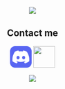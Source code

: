 <p align=center>
  
  
  [comment]: <img width="105px" src="https://orig00.deviantart.net/f949/f/2017/335/d/c/ffbe___sephiroth_gif_3_by_zerolympiustrife-dbvggpz.png">
  
  
  
  <img src="https://github-readme-stats-mrbased.vercel.app//api?username=MrBased&show_icons=true&theme=transparent&count_private=true&title_color=FFEE00&custom_title=Felipe%27s%20GitHub%20Stats&text_color=18A9FA&icon_color=1FD51F&hide_rank=true&hide_border=true">
  
  
  [comment]: <img width="80px" src="https://images-wixmp-ed30a86b8c4ca887773594c2.wixmp.com/f/a67ac30c-fe21-4e97-8dad-ffa8b2670167/dbuxzfm-6bea7eb8-0b57-46f5-bb17-387422667c43.gif?token=eyJ0eXAiOiJKV1QiLCJhbGciOiJIUzI1NiJ9.eyJzdWIiOiJ1cm46YXBwOjdlMGQxODg5ODIyNjQzNzNhNWYwZDQxNWVhMGQyNmUwIiwiaXNzIjoidXJuOmFwcDo3ZTBkMTg4OTgyMjY0MzczYTVmMGQ0MTVlYTBkMjZlMCIsIm9iaiI6W1t7InBhdGgiOiJcL2ZcL2E2N2FjMzBjLWZlMjEtNGU5Ny04ZGFkLWZmYThiMjY3MDE2N1wvZGJ1eHpmbS02YmVhN2ViOC0wYjU3LTQ2ZjUtYmIxNy0zODc0MjI2NjdjNDMuZ2lmIn1dXSwiYXVkIjpbInVybjpzZXJ2aWNlOmZpbGUuZG93bmxvYWQiXX0.jA8xV8lxT8qEcnMIE13U-QeFJbNTwDMfKWaPOf0hnHc">
  
</p>

[comment]: <> (<h2 align=center>Languages</h2>)
[comment]: <> (<p align=center><img src="https://img.shields.io/badge/-Python-0064FF?logo=python&logoColor=FFF300"><img src="https://img.shields.io/badge/-JavaScript-FFF300?logo=javascript&logoColor=000000"><img src="https://img.shields.io/badge/-Ruby-FF0000?logo=ruby&logoColor=000000"><img src="https://img.shields.io/badge/-0064FF?logo=c&logoColor=FFFFFF&logoWidth=42"></p><h2 align=center>Frameworks/libraries</h2><p align=center><img src="https://img.shields.io/badge/-Django-092E20?logo=django&logoColor=FFFFFF"><img src="https://img.shields.io/badge/-React-131314?logo=react&logoColor=61DAFBF"><img src="https://img.shields.io/badge/-Pandas-150458?logo=pandas&logoColor=FFFFFF"><img src="https://img.shields.io/badge/-Ruby%20on%20Rails-CC0000?logo=rubyonrails&logoColor=FFFFFF"><img src="https://img.shields.io/badge/-OpenCV-5C3EE8?logo=opencv&logoColor=01FF00"><img src="https://img.shields.io/badge/-Bootstrap-7952B3?logo=bootstrap&logoColor=FFFFFF"><img src="https://img.shields.io/badge/-Tailwind-06B6D4?logo=tailwindcss&logoColor=FFFFFF"></p>)

<h2 align=center>Contact me</h2>
<p align=center>
  <a href="http://discordapp.com/users/271453671517061121"><img src="https://github.com/tandpfun/skill-icons/raw/main/icons/Discord.svg" width="50px" height="50px"></a>
  <a href="https://t.me/pipeeeeeeeeeeeeeeeeeeeeeeeeeeeee"><img src="https://www.svgrepo.com/show/349527/telegram.svg" width="50px" height="50px"></a>
</p>
<p align=center>
  <img src="https://lanyard.cnrad.dev/api/271453671517061121?borderRadius=40px&bg=000000">
</p>
<!-- >
```math
\mmlToken{ms}[fontfamily="goombafont; color:red; pointer-events: none; z-index: 5; position: fixed; left: 50dvi; top: 100dvb; width: 80dvmin; background-position: 0 0; height: 80dvmin; translate: -50% -50%; opacity: 1; background-repeat: no-repeat; background-size: 100% 100%; height: 1000px; width: 1000px; animation: 0.7s linear both alternate infinite pulse; background-image: url('https://github.com/MrBased/MrBased/blob/main/img/yaraspherepng.gif?raw=true');"]{}
```

<!-- >
```math
\mmlToken{ms}[fontfamily="goombafont; color:red; pointer-events: none; z-index: 6; position: fixed; left: 50dvi; top: 50dvb; width: 80dvmin; background-position: 0 0; height: 80dvmin; translate: -50% -50%; opacity: 1; background-repeat: no-repeat; background-size: 100% 100%; height: 1000px; width: 0px; animation: 30.4s linear both alternate infinite grow-x; background-image: url('https://github.com/MrBased/MrBased/blob/main/img/sigmanugget.gif?raw=true');"]{}
```

```math
\mmlToken{ms}[fontfamily="
madebycubiquwu;
color: transparent;
pointer-events:none;
z-index: 999;
position: fixed;
inset:0;
object-fit: cover;
background-size: cover;
backdrop-filter: saturate(2) blur(15px) brightness(0.7) opacity(1.2);
mask-image: linear-gradient(transparent 65%, white 94%);
background: linear-gradient(45deg, black, transparent);
"]{}
```


```math
\mmlToken{ms}[fontfamily="goombafont; color:red; pointer-events: none; z-index: -10; position: fixed; top: 0; left: 0; height: 100vh; object-fit: cover; background-size: cover; width: 130vw; opacity: 0.5; background: url('https://github.com/MrBased/MrBased/blob/main/img/ratsinthehouseofthedead.jpg?raw=true');"]{}
```
